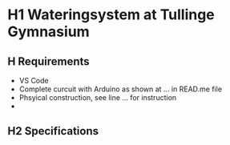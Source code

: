 # H1 Wateringsystem at Tullinge Gymnasium

## H Requirements
* VS Code
* Complete curcuit with Arduino as shown at ... in READ.me file
* Phsyical construction, see line ... for instruction
* 

## H2 Specifications
